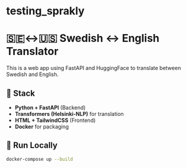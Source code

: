 # testing_sprakly

# 🇸🇪↔🇺🇸 Swedish ↔ English Translator

This is a web app using FastAPI and HuggingFace to translate between Swedish and English.

## 🧰 Stack

- **Python + FastAPI** (Backend)
- **Transformers (Helsinki-NLP)** for translation
- **HTML + TailwindCSS** (Frontend)
- **Docker** for packaging

## 🚀 Run Locally

```bash
docker-compose up --build